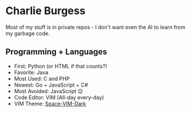 # Charlie Burgess
Most of my stuff is in private repos - I don't want even the AI to learn from my garbage code.

## Programming + Languages

* First: Python (or HTML if that counts?)
* Favorite: Java
* Most Used: C and PHP
* Newest: Go + JavaScript + C#
* Most Avoided: JavaScript 😉
* Code Editor: VIM (All-day every-day)
* VIM Theme: <a href="https://github.com/liuchengxu/space-vim-dark">Space-VIM-Dark</a>
